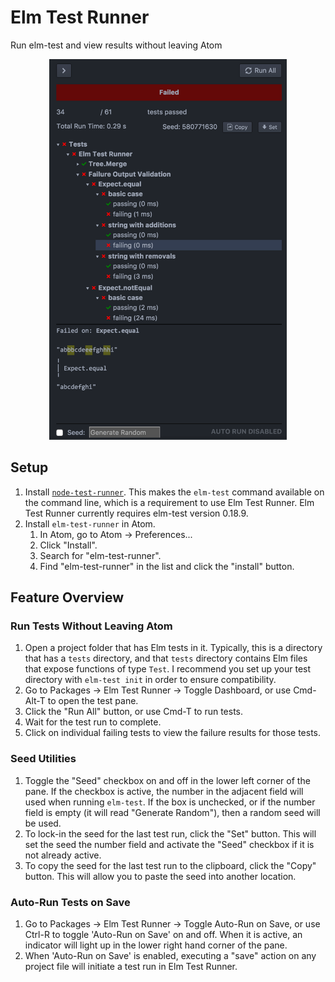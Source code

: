# Elm Test Runner

Run elm-test and view results without leaving Atom

<p style="text-align: center;">
    <img src="https://github.com/mbuscemi/elm-test-runner/blob/master/images/elm-test-runner.png" alt="Elm Test Runner" style="width: 380px;" />
</p>

## Setup

1. Install [`node-test-runner`](https://github.com/rtfeldman/node-test-runner). This makes the `elm-test` command available on the command line, which is a requirement to use Elm Test Runner. Elm Test Runner currently requires elm-test version 0.18.9.
2. Install `elm-test-runner` in Atom.
    1. In Atom, go to Atom → Preferences...
    2. Click "Install".
    3. Search for "elm-test-runner".
    4. Find "elm-test-runner" in the list and click the "install" button.

## Feature Overview

### Run Tests Without Leaving Atom

1. Open a project folder that has Elm tests in it. Typically, this is a directory that has a `tests` directory, and that `tests` directory contains Elm files that expose functions of type `Test`. I recommend you set up your test directory with `elm-test init` in order to ensure compatibility.
2. Go to Packages → Elm Test Runner → Toggle Dashboard, or use Cmd-Alt-T to open the test pane.
3. Click the "Run All" button, or use Cmd-T to run tests.
4. Wait for the test run to complete.
5. Click on individual failing tests to view the failure results for those tests.

### Seed Utilities

1. Toggle the "Seed" checkbox on and off in the lower left corner of the pane. If the checkbox is active, the number in the adjacent field will used when running `elm-test`. If the box is unchecked, or if the number field is empty (it will read "Generate Random"), then a random seed will be used.
2. To lock-in the seed for the last test run, click the "Set" button. This will set the seed the number field and activate the "Seed" checkbox if it is not already active.
3. To copy the seed for the last test run to the clipboard, click the "Copy" button. This will allow you to paste the seed into another location.

### Auto-Run Tests on Save

1. Go to Packages → Elm Test Runner → Toggle Auto-Run on Save, or use Ctrl-R to toggle 'Auto-Run on Save' on and off. When it is active, an indicator will light up in the lower right hand corner of the pane.
2. When 'Auto-Run on Save' is enabled, executing a "save" action on any project file will initiate a test run in Elm Test Runner.
